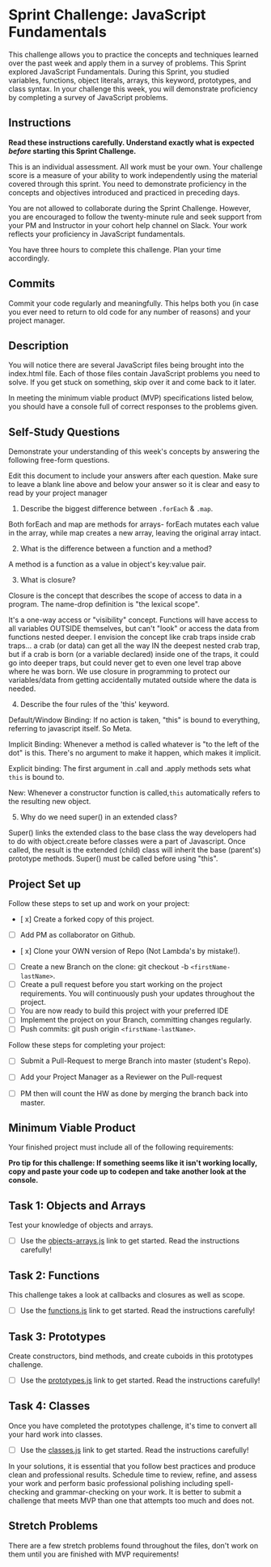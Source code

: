 # Sprint Challenge: JavaScript Fundamentals

This challenge allows you to practice the concepts and techniques learned over the past week and apply them in a survey of problems. This Sprint explored JavaScript Fundamentals. During this Sprint, you studied variables, functions, object literals, arrays, this keyword, prototypes, and class syntax. In your challenge this week, you will demonstrate proficiency by completing a survey of JavaScript problems.

## Instructions

**Read these instructions carefully. Understand exactly what is expected _before_ starting this Sprint Challenge.**

This is an individual assessment. All work must be your own. Your challenge score is a measure of your ability to work independently using the material covered through this sprint. You need to demonstrate proficiency in the concepts and objectives introduced and practiced in preceding days.

You are not allowed to collaborate during the Sprint Challenge. However, you are encouraged to follow the twenty-minute rule and seek support from your PM and Instructor in your cohort help channel on Slack. Your work reflects your proficiency in JavaScript fundamentals.

You have three hours to complete this challenge. Plan your time accordingly.

## Commits

Commit your code regularly and meaningfully. This helps both you (in case you ever need to return to old code for any number of reasons) and your project manager.

## Description

You will notice there are several JavaScript files being brought into the index.html file.  Each of those files contain JavaScript problems you need to solve.  If you get stuck on something, skip over it and come back to it later.

In meeting the minimum viable product (MVP) specifications listed below, you should have a console full of correct responses to the problems given.

## Self-Study Questions

Demonstrate your understanding of this week's concepts by answering the following free-form questions.

Edit this document to include your answers after each question. Make sure to leave a blank line above and below your answer so it is clear and easy to read by your project manager

1. Describe the biggest difference between `.forEach` & `.map`.

Both forEach and map are methods for arrays- forEach mutates each value in the array, while map creates a new array, leaving the original array intact.

2. What is the difference between a function and a method?

A method is a function as a value in object's key:value pair. 

3. What is closure?

Closure is the concept that describes the scope of access to data in a program.  The name-drop definition is "the lexical scope". 

It's a one-way access or "visibility" concept.  Functions will have access to all variables OUTSIDE themselves, but can't "look" or access the data from functions nested deeper.  I envision the concept like crab traps inside crab traps... a crab (or data) can get all the way IN the deepest nested crab trap, but if a crab is born (or a variable declared) inside one of the traps, it could go into deeper traps, but could never get to even one level trap above where he was born.   We use closure in programming to protect our variables/data from getting accidentally mutated outside where the data is needed.

4. Describe the four rules of the 'this' keyword.

Default/Window Binding:  If no action is taken, "this" is bound to everything, referring to javascript itself.  So Meta.

Implicit Binding:  Whenever a method is called whatever is "to the left of the dot" is this.  There's no argument to make it happen, which makes it implicit.

Explicit binding:  The first argument in .call and .apply methods sets what `this` is bound to.  

New:  Whenever a constructor function is called,`this` automatically refers to the resulting new object.

5. Why do we need super() in an extended class?

Super() links the extended class to the base class the way developers had to do with object.create before classes were a part of Javascript.   Once called, the result is the extended (child) class will inherit the base (parent's) prototype methods. Super() must be called before using "this". 

## Project Set up

Follow these steps to set up and work on your project:

- [ x] Create a forked copy of this project.
- [ ] Add PM as collaborator on Github.
- [ x] Clone your OWN version of Repo (Not Lambda's by mistake!).
- [ ] Create a new Branch on the clone: git checkout -b `<firstName-lastName>`.
- [ ] Create a pull request before you start working on the project requirements.  You will continuously push your updates throughout the project.
- [ ] You are now ready to build this project with your preferred IDE
- [ ] Implement the project on your Branch, committing changes regularly.
- [ ] Push commits: git push origin `<firstName-lastName>`.

Follow these steps for completing your project:

- [ ] Submit a Pull-Request to merge <firstName-lastName> Branch into master (student's  Repo).
- [ ] Add your Project Manager as a Reviewer on the Pull-request
- [ ] PM then will count the HW as done by  merging the branch back into master.


## Minimum Viable Product

Your finished project must include all of the following requirements:

**Pro tip for this challenge: If something seems like it isn't working locally, copy and paste your code up to codepen and take another look at the console.**

## Task 1: Objects and Arrays
Test your knowledge of objects and arrays. 
* [ ] Use the [objects-arrays.js](challenges/objects-arrays.js) link to get started.  Read the instructions carefully!

## Task 2: Functions
This challenge takes a look at callbacks and closures as well as scope. 
* [ ] Use the [functions.js](challenges/functions.js) link to get started. Read the instructions carefully!

## Task 3: Prototypes
Create constructors, bind methods, and create cuboids in this prototypes challenge.
* [ ] Use the [prototypes.js](challenges/prototypes.js) link to get started. Read the instructions carefully!

## Task 4: Classes
Once you have completed the prototypes challenge, it's time to convert all your hard work into classes.
* [ ] Use the [classes.js](challenges/classes.js) link to get started. Read the instructions carefully!

In your solutions, it is essential that you follow best practices and produce clean and professional results. Schedule time to review, refine, and assess your work and perform basic professional polishing including spell-checking and grammar-checking on your work. It is better to submit a challenge that meets MVP than one that attempts too much and does not.

## Stretch Problems

There are a few stretch problems found throughout the files, don't work on them until you are finished with MVP requirements!
